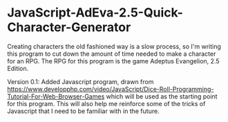 # JavaScript-AdEva-2.5-Quick-Character-Generator
Creating characters the old fashioned way is a slow process, so I'm writing this program to cut down the amount of time needed to make a character for an RPG. The RPG for this program is the game Adeptus Evangelion, 2.5 Edition.

Version 0.1: Added Javascript program, drawn from https://www.developphp.com/video/JavaScript/Dice-Roll-Programming-Tutorial-For-Web-Browser-Games which will be used as the starting point for this program. This will also help me reinforce some of the tricks of Javascript that I need to be familiar with in the future.
